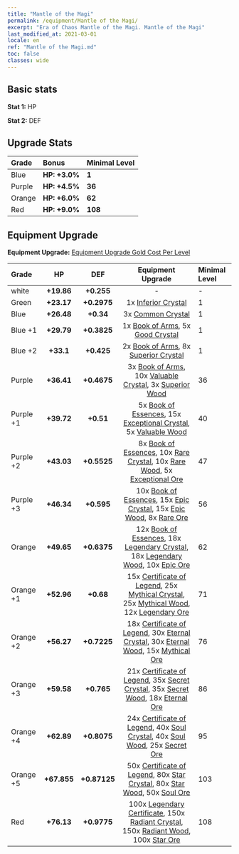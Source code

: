 ```yaml
---
title: "Mantle of the Magi"
permalink: /equipment/Mantle of the Magi/
excerpt: "Era of Chaos Mantle of the Magi. Mantle of the Magi"
last_modified_at: 2021-03-01
locale: en
ref: "Mantle of the Magi.md"
toc: false
classes: wide
---
```


## Basic stats
 **Stat 1:** HP

 **Stat 2:** DEF

## Upgrade Stats

  |     Grade    |   Bonus | Minimal Level | 
  |:-------------|:--------|:--------------| 
  | Blue | **HP: +3.0%** | **1** | 
  | Purple | **HP: +4.5%** | **36** | 
  | Orange | **HP: +6.0%** | **62** | 
  | Red | **HP: +9.0%** | **108** | 


## Equipment Upgrade
 **Equipment Upgrade:** [Equipment Upgrade Gold Cost Per Level](/equipment/EquipmentUpgradeCostPerLevel/) 

  |          Grade      | HP | DEF | Equipment Upgrade | Minimal Level |
  |:--------------------|:---------:|:---------:|:----------------:|:--------------|
  | white | **+19.86** | **+0.255** | - | - |
  | Green | **+23.17** | **+0.2975** | 1x [Inferior Crystal](/Items/mat_45/) | 1 |
  | Blue | **+26.48** | **+0.34** | 3x [Common Crystal](/Items/mat_85/) | 1 |
  | Blue +1 | **+29.79** | **+0.3825** | 1x [Book of Arms](/Items/mat_32/), 5x [Good Crystal](/Items/mat_16/) | 1 |
  | Blue +2 | **+33.1** | **+0.425** | 2x [Book of Arms](/Items/mat_71/), 8x [Superior Crystal](/Items/mat_56/) | 1 |
  | Purple | **+36.41** | **+0.4675** | 3x [Book of Arms](/Items/mat_6/), 10x [Valuable Crystal](/Items/mat_95/), 3x [Superior Wood](/Items/mat_28/) | 36 |
  | Purple +1 | **+39.72** | **+0.51** | 5x [Book of Essences](/Items/mat_44/), 15x [Exceptional Crystal](/Items/mat_33/), 5x [Valuable Wood](/Items/mat_43/) | 40 |
  | Purple +2 | **+43.03** | **+0.5525** | 8x [Book of Essences](/Items/mat_84/), 10x [Rare Crystal](/Items/mat_68/), 10x [Rare Wood](/Items/mat_14/), 5x [Exceptional Ore](/Items/mat_67/) | 47 |
  | Purple +3 | **+46.34** | **+0.595** | 10x [Book of Essences](/Items/mat_20/), 15x [Epic Crystal](/Items/mat_5/), 15x [Epic Wood](/Items/mat_57/), 8x [Rare Ore](/Items/mat_2/) | 56 |
  | Orange | **+49.65** | **+0.6375** | 12x [Book of Essences](/Items/mat_60/), 18x [Legendary Crystal](/Items/mat_48/), 18x [Legendary Wood](/Items/mat_93/), 10x [Epic Ore](/Items/mat_42/) | 62 |
  | Orange +1 | **+52.96** | **+0.68** | 15x [Certificate of Legend](/Items/mat_96/), 25x [Mythical Crystal](/Items/mat_61/), 25x [Mythical Wood](/Items/mat_9/), 12x [Legendary Ore](/Items/mat_81/) | 71 |
  | Orange +2 | **+56.27** | **+0.7225** | 18x [Certificate of Legend](/Items/mat_25/), 30x [Eternal Crystal](/Items/mat_19/), 30x [Eternal Wood](/Items/mat_75/), 15x [Mythical Ore](/Items/mat_23/) | 76 |
  | Orange +3 | **+59.58** | **+0.765** | 21x [Certificate of Legend](/Items/mat_38/), 35x [Secret Crystal](/Items/mat_51/), 35x [Secret Wood](/Items/mat_87/), 18x [Eternal Ore](/Items/mat_36/) | 86 |
  | Orange +4 | **+62.89** | **+0.8075** | 24x [Certificate of Legend](/Items/mat_100/), 40x [Soul Crystal](/Items/mat_64/), 40x [Soul Wood](/Items/mat_49/), 25x [Secret Ore](/Items/mat_99/) | 95 |
  | Orange +5 | **+67.855** | **+0.87125** | 50x [Certificate of Legend](/Items/mat_11/), 80x [Star Crystal](/Items/mat_26/), 80x [Star Wood](/Items/mat_63/), 50x [Soul Ore](/Items/mat_8/) | 103 |
  | Red | **+76.13** | **+0.9775** | 100x [Legendary Certificate](/Items/mat_76/), 150x [Radiant Crystal](/Items/mat_37/), 150x [Radiant Wood](/Items/mat_21/), 100x [Star Ore](/Items/mat_72/) | 108 |

